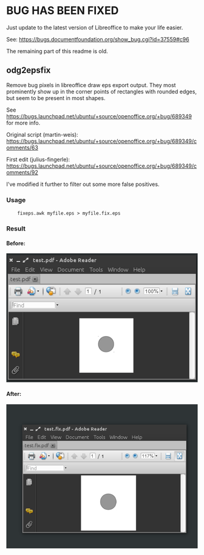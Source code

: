 # BUG HAS BEEN FIXED

Just update to the latest version of Libreoffice to make your life easier. 

See: https://bugs.documentfoundation.org/show_bug.cgi?id=37559#c96

The remaining part of this readme is old.

## odg2epsfix
Remove bug pixels in libreoffice draw eps export output. They most prominently show up in the corner points of rectangles with rounded edges, but seem to be present in most shapes.

See https://bugs.launchpad.net/ubuntu/+source/openoffice.org/+bug/689349 for more info.

Original script (martin-weis):
https://bugs.launchpad.net/ubuntu/+source/openoffice.org/+bug/689349/comments/63

First edit (julius-fingerle):
https://bugs.launchpad.net/ubuntu/+source/openoffice.org/+bug/689349/comments/92

I've modified it further to filter out some more false positives.

### Usage
```
    fixeps.awk myfile.eps > myfile.fix.eps
```

### Result
#### Before:

![](https://raw.githubusercontent.com/Sv3n/odg2epsfix/master/example/test.pdf.png)

#### After:

![](https://raw.githubusercontent.com/Sv3n/odg2epsfix/master/example/test_fix.pdf.png)
